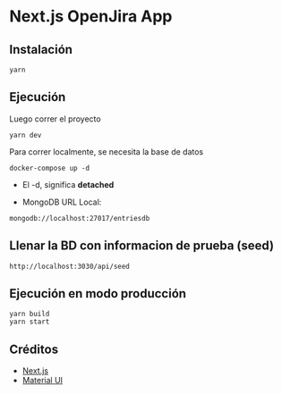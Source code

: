 # Next.js OpenJira App

## Instalación

```
yarn
```

## Ejecución

Luego correr el proyecto

```
yarn dev
```

Para correr localmente, se necesita la base de datos

```
docker-compose up -d
```

- El -d, significa **detached**

- MongoDB URL Local:

```
mongodb://localhost:27017/entriesdb
```

## Llenar la BD con informacion de prueba (seed)

```
http://localhost:3030/api/seed

```

## Ejecución en modo producción

```
yarn build
yarn start
```

## Créditos

- [Next.js](https://github.com/zeit/next.js)
- [Material UI](https://github.com/mui-org/material-ui)

